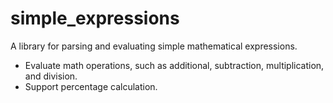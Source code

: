 # simple_expressions

A library for parsing and evaluating simple mathematical expressions.

* Evaluate math operations, such as additional, subtraction, multiplication, and division.
* Support percentage calculation.
